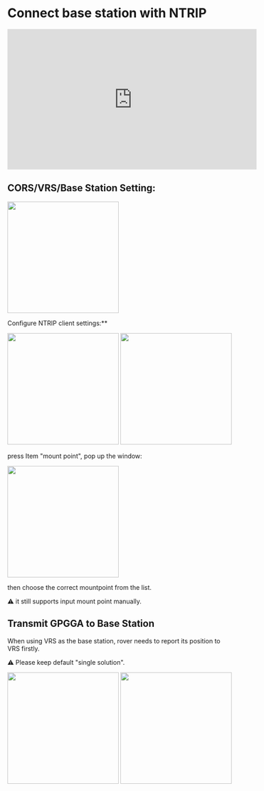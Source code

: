 # Connect base station with NTRIP

<div style="text-align: left;">
<iframe width="560" height="315" src="https://www.youtube.com/embed/n9MK11OXBZk" frameborder="0" allow="accelerometer; autoplay; encrypted-media; gyroscope; picture-in-picture" allowfullscreen></iframe>
</div>

## CORS/VRS/Base Station Setting:

<div style="text-align: left;"><img src="../images/image015.jpg" width="250"></div>

Configure NTRIP client settings:**
<div style="text-align: left;"><img src="../images/image017.jpg" width="250"> <img src="../images/image019.jpg" width="250"></div>

press Item &quot;mount point&quot;, pop up the window:

<div style="text-align: left;"><img src="../images/image021.png" width="250"> </div>

then choose the correct mountpoint from the list.


⚠
it still supports input mount point manually.

## Transmit GPGGA to Base Station

When using VRS as the base station, rover needs to report its position to VRS firstly.

⚠
Please keep default &quot;single solution&quot;.
<div style="text-align: left;"><img src="../images/image023.jpg" width="250"> <img src="../images/image025.jpg" width="250"></div>


